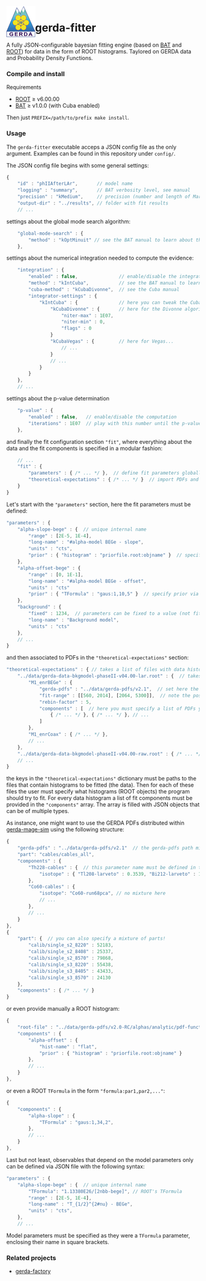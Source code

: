<img src=".github/gerda-logo.png" align="left"  height="80"/>

# gerda-fitter

A fully JSON-configurable bayesian fitting engine (based on
[BAT](https://github.com/bat/bat) and
[ROOT](https://github.com/root-project/root)) for data in the form of ROOT
histograms. Taylored on GERDA data and Probability Density Functions.

### Compile and install

Requirements
 - [ROOT](https://github.com/root-project/root) ≥ v6.00.00
 - [BAT](https://github.com/bat/bat) ≥ v1.0.0 (with Cuba enabled)

Then just `PREFIX=/path/to/prefix make install`.

### Usage

The `gerda-fitter` executable acceps a JSON config file as the only argument.
Examples can be found in this repository under `config/`.

The JSON config file begins with some general settings:
```js
{
    "id" : "phIIAfterLAr",       // model name
    "logging" : "summary",       // BAT verbosity level, see manual
    "precision" : "kMedium",     // precision (number and length of Markov chains), see BAT manual
    "output-dir" : "../results", // folder with fit results
    // ...
```
settings about the global mode search algorithm:
```js
    "global-mode-search" : {
        "method" : "kOptMinuit" // see the BAT manual to learn about the other algorithms
    },
```
settings about the numerical integration needed to compute the evidence:
```js
    "integration" : {
        "enabled" : false,               // enable/disable the integration step
        "method" : "kIntCuba",           // see the BAT manual to learn about the other algorithms
        "cuba-method" : "kCubaDivonne",  // see the Cuba manual
        "integrator-settings" : {
            "kIntCuba" : {               // here you can tweak the Cuba integration settings
                "kCubaDivonne" : {       // here for the Divonne algorithm
                    "niter-max" : 1E07,
                    "niter-min" : 0,
                    "flags" : 0
                }
                "kCubaVegas" : {         // here for Vegas...
                    // ...
                }
                // ...
            }
        }
    },
    // ...
```
settings about the p-value determination
```js
    "p-value" : {
        "enabled" : false,   // enable/disable the computation
        "iterations" : 1E07  // play with this number until the p-value is stable
    },
```
and finally the fit configuration section `"fit"`, where everything about the data and
the fit components is specified in a modular fashion:
```js
    // ...
    "fit" : {
        "parameters" : { /* ... */ },  // define fit parameters globally
        "theoretical-expectations" : { /* ... */ }  // import PDFs and associated parameters
    }
}
```
Let's start with the `"parameters"` section, here the fit parameters must be defined:
```js
"parameters" : {
    "alpha-slope-bege" : {  // unique internal name
        "range" : [2E-5, 1E-4],
        "long-name" : "#alpha-model BEGe - slope",
        "units" : "cts",
        "prior" : { "histogram" : "priorfile.root:objname" }  // specify prior via external TH1
    },
    "alpha-offset-bege" : {
        "range" : [0, 1E-1],
        "long-name" : "#alpha-model BEGe - offset",
        "units" : "cts"
        "prior" : { "TFormula" : "gaus:1,10,5" }  // specify prior via TFormula
    },
    "background" : {
        "fixed" : 1234,  // parameters can be fixed to a value (not fit parameters anymore)
        "long-name" : "Background model",
        "units" : "cts"
    },
    // ...
}
```
and then associated to PDFs in the `"theoretical-expectations"` section:
```js
"theoretical-expectations" : { // takes a list of files with data histograms
    "../data/gerda-data-bkgmodel-phaseII-v04.00-lar.root" : {  // takes a list of object names in the file
        "M1_enrBEGe" : {
            "gerda-pdfs" : "../data/gerda-pdfs/v2.1",  // set here the path to the gerda-pdfs, if you want
            "fit-range" : [[560, 2014], [2064, 5300]],  // note the possibility to skip regions
            "rebin-factor" : 5,
            "components" : [  // here you must specify a list of PDFs you want to use
                { /* ... */ }, { /* ... */ }, // ...
            ]
        },
        "M1_enrCoax" : { /* ... */ },
        // ...
    },
    "../data/gerda-data-bkgmodel-phaseII-v04.00-raw.root" : { /* ... */ }
    // ...
}
```
the keys in the `"theoretical-expectations"` dictionary must be paths to the
files that contain histograms to be fitted (the data). Then for each of these
files the user must specify what histograms (ROOT objects) the program should
try to fit. For every data histogram a list of fit components must be provided
in the `"components"` array. The array is filled with JSON objects that can be
of multiple types.

As instance, one might want to use the GERDA PDFs distributed within
[gerda-mage-sim](https://github.com/mppmu/gerda-mage-sim) using the following
structure:
```js
{
    "gerda-pdfs" : "../data/gerda-pdfs/v2.1"  // the gerda-pdfs path might be set here to override the global one
    "part": "cables/cables_all",
    "components" : {
        "Th228-cables" : {  // this parameter name must be defined in the "parameters" section!
            "isotope" : { "Tl208-larveto" : 0.3539, "Bi212-larveto" : 1 },  // specify a mixture of isotopes
        },
        "Co60-cables" : {
            "isotope": "Co60-run68pca", // no mixture here
            // ...
        },
        // ...
    }
},
{
    "part": {  // you can also specify a mixture of parts!
        "calib/single_s2_8220" : 52183,
        "calib/single_s2_8408" : 25337,
        "calib/single_s2_8570" : 79868,
        "calib/single_s3_8220" : 55438,
        "calib/single_s3_8405" : 43433,
        "calib/single_s3_8570" : 24130
    },
    "components" : { /* ... */ }
}
```
or even provide manually a ROOT histogram:
```js
{
    "root-file" : "../data/gerda-pdfs/v2.0-RC/alphas/analytic/pdf-functions.root",
    "components" : {
        "alpha-offset" : {
            "hist-name" : "flat",
            "prior" : { "histogram" : "priorfile.root:objname" }
        },
        // ...
    }
},
```
or even a ROOT `TFormula` in the form `"formula:par1,par2,..."`:
```js
{
    "components" : {
        "alpha-slope" : {
            "TFormula" : "gaus:1,34,2",
        },
        // ...
    }
},
```
Last but not least, observables that depend on the model parameters only can be
defined via JSON file with the following syntax:
```js
"parameters" : {
    "alpha-slope-bege" : {  // unique internal name
        "TFormula": "1.13380E26/[2nbb-bege]", // ROOT's TFormula
        "range" : [2E-5, 1E-4],
        "long-name" : "T_{1/2}^{2#nu} - BEGe",
        "units" : "cts",
    },
    // ...
```
Model parameters must be specified as they were a `TFormula` parameter,
enclosing their name in square brackets.

### Related projects

- [gerda-factory](https://github.com/gipert/gerda-factory)
